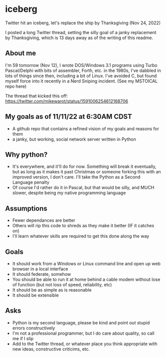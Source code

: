 # iceberg
Twitter hit an iceberg, let's replace the ship by Thanksgiving (Nov 24, 2022)

I posted a long Twitter thread, setting the silly goal of a janky replacement by Thanksgiving, which is 13 days away as of the writing of this readme.

## About me
I'm 59 tomorrow (Nov 12), I wrote DOS/Windows 3.1 programs using Turbo Pascal/Delphi with bits of assembler, Forth, etc. in the 1980s, I've dabbled in lots of things since then, including a bit of Linux.  I've avoided C, but found myself force into it recently in a Nerd Sniping incident.  (See my MSTOICAL repo here)

The thread that kicked this off: https://twitter.com/mikewarot/status/1591006254612168706

## My goals as of 11/11/22 at 6:30AM CDST

- A github repo that contains a refined vision of my goals and reasons for them
- a janky, but working, social network server written in Python
  
##  Why python?

- It's everywhere, and it'll do for now. Something will break it eventually, but as long as it makes it past Christmas or someone forking this with an improved version, I don't care. I'll take the Python as a Second Language penalty
- Of course I'd rather do it in Pascal, but that would be silly, and MUCH slower, despite being my native programming language
  
## Assumptions

- Fewer dependances are better
- Others will rip this code to shreds as they make it better (IF it catches on)
- I'll learn whatever skills are required to get this done along the way
  
## Goals
  
- It should work from a Windows or Linux command line and open up web browser in a local interface
- It should federate, somehow
- You should be able to run it at home behind a cable modem without lose of function (but not loss of speed, reliability, etc)
- It should be as simple as is reasonable
- It should be extensible
  
## Asks

- Python is my second language, please be kind and point out stupid errors constructively
- I'm not a professional programmer, but I do care about quality, so call me if I slip
- Add to the Twitter thread, or whatever place you think appropriate with new ideas, constructive criticims, etc.
  
